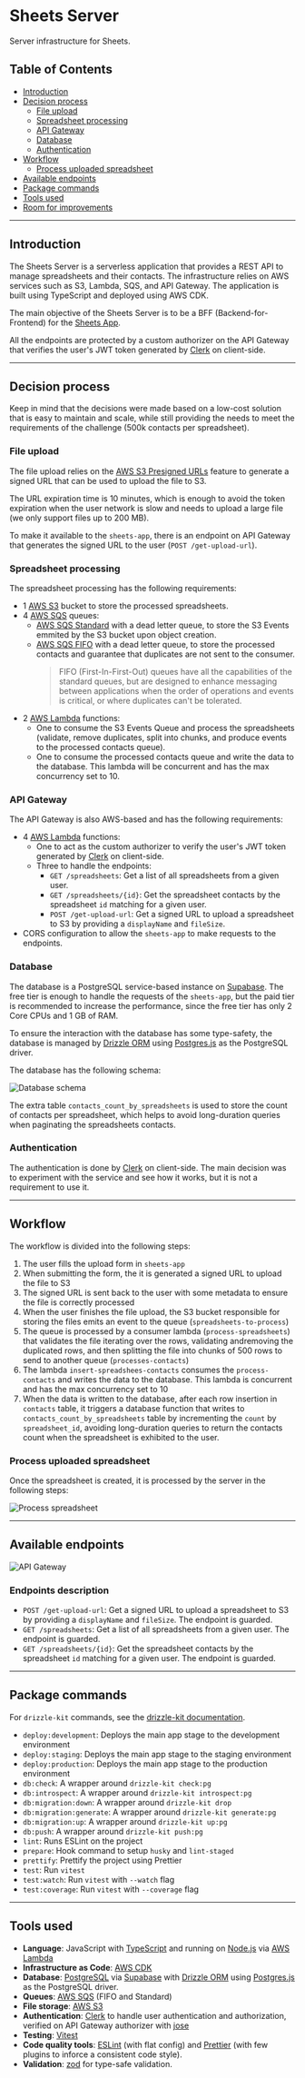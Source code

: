 # Sheets Server

Server infrastructure for Sheets.

## Table of Contents

- [Introduction](#introduction)
- [Decision process](#decision-process)
  - [File upload](#file-upload)
  - [Spreadsheet processing](#spreadsheet-processing)
  - [API Gateway](#api-gateway)
  - [Database](#database)
  - [Authentication](#authentication)
- [Workflow](#workflow)
  - [Process uploaded spreadsheet](#process-uploaded-spreadsheet)
- [Available endpoints](#available-endpoints)
- [Package commands](#package-commands)
- [Tools used](#tools-used)
- [Room for improvements](#room-for-improvements)

---

## Introduction

The Sheets Server is a serverless application that provides a REST API to manage spreadsheets and their contacts. The infrastructure relies on AWS services such as S3, Lambda, SQS, and API Gateway. The application is built using TypeScript and deployed using AWS CDK.

The main objective of the Sheets Server is to be a BFF (Backend-for-Frontend) for the [Sheets App](https://github.com/jhonnymoreira/sheets-app).

All the endpoints are protected by a custom authorizer on the API Gateway that verifies the user's JWT token generated by [Clerk](https://clerk.dev/) on client-side.

---

## Decision process

Keep in mind that the decisions were made based on a low-cost solution that is easy to maintain and scale, while still providing the needs to meet the requirements of the challenge (500k contacts per spreadsheet).

### File upload

The file upload relies on the [AWS S3 Presigned URLs](https://docs.aws.amazon.com/AmazonS3/latest/userguide/PresignedUrlUploadObject.html) feature to generate a signed URL that can be used to upload the file to S3.

The URL expiration time is 10 minutes, which is enough to avoid the token expiration when the user network is slow and needs to upload a large file (we only support files up to 200 MB).

To make it available to the `sheets-app`, there is an endpoint on API Gateway that generates the signed URL to the user (`POST /get-upload-url`).

### Spreadsheet processing

The spreadsheet processing has the following requirements:

- 1 [AWS S3](https://aws.amazon.com/s3/) bucket to store the processed spreadsheets.
- 4 [AWS SQS](https://aws.amazon.com/sqs/) queues:
  - [AWS SQS Standard](https://docs.aws.amazon.com/AWSSimpleQueueService/latest/SQSDeveloperGuide/standard-queues.html) with a dead letter queue, to store the S3 Events emmited by the S3 bucket upon object creation.
  - [AWS SQS FIFO](https://docs.aws.amazon.com/AWSSimpleQueueService/latest/SQSDeveloperGuide/sqs-fifo-queues.html) with a dead letter queue, to store the processed contacts and guarantee that duplicates are not sent to the consumer.
    > FIFO (First-In-First-Out) queues have all the capabilities of the standard queues, but are designed to enhance messaging between applications when the order of operations and events is critical, or where duplicates can't be tolerated.
- 2 [AWS Lambda](https://aws.amazon.com/lambda/) functions:
  - One to consume the S3 Events Queue and process the spreadsheets (validate, remove duplicates, split into chunks, and produce events to the processed contacts queue).
  - One to consume the processed contacts queue and write the data to the database. This lambda will be concurrent and has the max concurrency set to 10.

### API Gateway

The API Gateway is also AWS-based and has the following requirements:

- 4 [AWS Lambda](https://aws.amazon.com/lambda/) functions:
  - One to act as the custom authorizer to verify the user's JWT token generated by [Clerk](https://clerk.dev/) on client-side.
  - Three to handle the endpoints:
    - `GET /spreadsheets`: Get a list of all spreadsheets from a given user.
    - `GET /spreadsheets/{id}`: Get the spreadsheet contacts by the spreadsheet `id` matching for a given user.
    - `POST /get-upload-url`: Get a signed URL to upload a spreadsheet to S3 by providing a `displayName` and `fileSize`.
- CORS configuration to allow the `sheets-app` to make requests to the endpoints.

### Database

The database is a PostgreSQL service-based instance on [Supabase](https://supabase.com/). The free tier is enough to handle the requests of the `sheets-app`, but the paid tier is recommended to increase the performance, since the free tier has only 2 Core CPUs and 1 GB of RAM.

To ensure the interaction with the database has some type-safety, the database is managed by [Drizzle ORM](https://orm.drizzle.team/) using [Postgres.js](https://github.com/porsager/postgres) as the PostgreSQL driver.

The database has the following schema:

![Database schema](./assets/database-schema.png)

The extra table `contacts_count_by_spreadsheets` is used to store the count of contacts per spreadsheet, which helps to avoid long-duration queries when paginating the spreadsheets contacts.

### Authentication

The authentication is done by [Clerk](https://clerk.dev/) on client-side. The main decision was to experiment with the service and see how it works, but it is not a requirement to use it.

---

## Workflow

The workflow is divided into the following steps:

1. The user fills the upload form in `sheets-app`
1. When submitting the form, the it is generated a signed URL to upload the file to S3
1. The signed URL is sent back to the user with some metadata to ensure the file is correctly processed
1. When the user finishes the file upload, the S3 bucket responsible for storing the files emits an event to the queue (`spreadsheets-to-process`)
1. The queue is processed by a consumer lambda (`process-spreadsheets`) that validates the file iterating over the rows, validating andremoving the duplicated rows, and then splitting the file into chunks of 500 rows to send to another queue (`processes-contacts`)
1. The lambda `insert-spreadshees-contacts` consumes the `process-contacts` and writes the data to the database. This lambda is concurrent and has the max concurrency set to 10
1. When the data is written to the database, after each row insertion in `contacts` table, it triggers a database function that writes to `contacts_count_by_spreadsheets` table by incrementing the `count` by `spreadsheet_id`, avoiding long-duration queries to return the contacts count when the spreadsheet is exhibited to the user.

### Process uploaded spreadsheet

Once the spreadsheet is created, it is processed by the server in the following steps:

![Process spreadsheet](./assets/process-spreadsheet-workflow.svg)

---

## Available endpoints

![API Gateway](./assets/api-gateway-architecture.svg)

### Endpoints description

- `POST /get-upload-url`: Get a signed URL to upload a spreadsheet to S3 by providing a `displayName` and `fileSize`. The endpoint is guarded.
- `GET /spreadsheets`: Get a list of all spreadsheets from a given user. The endpoint is guarded.
- `GET /spreadsheets/{id}`: Get the spreadsheet contacts by the spreadsheet `id` matching for a given user. The endpoint is guarded.

---

## Package commands

For `drizzle-kit` commands, see the [drizzle-kit documentation](https://orm.drizzle.team/kit-docs/commands).

- `deploy:development`: Deploys the main app stage to the development environment
- `deploy:staging`: Deploys the main app stage to the staging environment
- `deploy:production`: Deploys the main app stage to the production environment
- `db:check`: A wrapper around `drizzle-kit check:pg`
- `db:introspect`: A wrapper around `drizzle-kit introspect:pg`
- `db:migration:down`: A wrapper around `drizzle-kit drop`
- `db:migration:generate`: A wrapper around `drizzle-kit generate:pg`
- `db:migration:up`: A wrapper around `drizzle-kit up:pg`
- `db:push`: A wrapper around `drizzle-kit push:pg`
- `lint`: Runs ESLint on the project
- `prepare`: Hook command to setup `husky` and `lint-staged`
- `prettify`: Prettify the project using Prettier
- `test`: Run `vitest`
- `test:watch`: Run `vitest` with `--watch` flag
- `test:coverage`: Run `vitest` with `--coverage` flag

---

## Tools used

- **Language**: JavaScript with [TypeScript](https://www.typescriptlang.org/) and running on [Node.js](https://nodejs.org/) via [AWS Lambda](https://aws.amazon.com/lambda/)
- **Infrastructure as Code**: [AWS CDK](https://aws.amazon.com/cdk/)
- **Database**: [PostgreSQL](https://www.postgresql.org/) via [Supabase](https://supabase.com/) with [Drizzle ORM](https://orm.drizzle.team/) using [Postgres.js](https://github.com/porsager/postgres) as the PostgreSQL driver.
- **Queues**: [AWS SQS](https://aws.amazon.com/sqs/) (FIFO and Standard)
- **File storage**: [AWS S3](https://aws.amazon.com/s3/)
- **Authentication**: [Clerk](https://clerk.dev/) to handle user authentication and authorization, verified on API Gateway authorizer with [jose](https://github.com/panva/jose)
- **Testing**: [Vitest](https://vitest.dev/)
- **Code quality tools**: [ESLint](https://eslint.org/) (with flat config) and [Prettier](https://prettier.io/) (with few plugins to inforce a consistent code style).
- **Validation**: [zod](https://github.com/colinhacks/zod) for type-safe validation.
